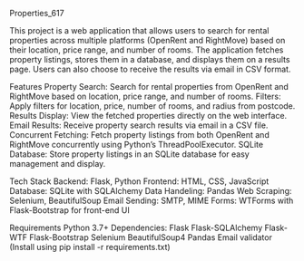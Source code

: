 Properties_617

This project is a web application that allows users to search for rental properties across multiple platforms (OpenRent and RightMove) based on their location, price range, and number of rooms. The application fetches property listings, stores them in a database, and displays them on a results page. Users can also choose to receive the results via email in CSV format.

Features
Property Search: Search for rental properties from OpenRent and RightMove based on location, price range, and number of rooms.
Filters: Apply filters for location, price, number of rooms, and radius from postcode.
Results Display: View the fetched properties directly on the web interface.
Email Results: Receive property search results via email in a CSV file.
Concurrent Fetching: Fetch property listings from both OpenRent and RightMove concurrently using Python’s ThreadPoolExecutor.
SQLite Database: Store property listings in an SQLite database for easy management and display.

Tech Stack
Backend: Flask, Python
Frontend: HTML, CSS, JavaScript
Database: SQLite with SQLAlchemy
Data Handeling: Pandas
Web Scraping: Selenium, BeautifulSoup
Email Sending: SMTP, MIME
Forms: WTForms with Flask-Bootstrap for front-end UI

Requirements
Python 3.7+
Dependencies:
Flask
Flask-SQLAlchemy
Flask-WTF
Flask-Bootstrap
Selenium
BeautifulSoup4
Pandas
Email validator
(Install using pip install -r requirements.txt)
